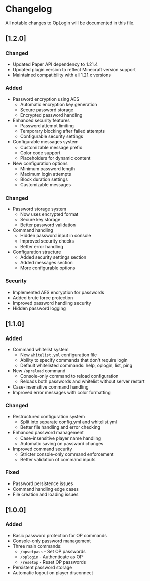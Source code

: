 # Changelog
All notable changes to OpLogin will be documented in this file.

## [1.2.0]
### Changed
- Updated Paper API dependency to 1.21.4
- Updated plugin version to reflect Minecraft version support
- Maintained compatibility with all 1.21.x versions

### Added
- Password encryption using AES
  - Automatic encryption key generation
  - Secure password storage
  - Encrypted password handling
- Enhanced security features
  - Password attempt limiting
  - Temporary blocking after failed attempts
  - Configurable security settings
- Configurable messages system
  - Customizable message prefix
  - Color code support
  - Placeholders for dynamic content
- New configuration options
  - Minimum password length
  - Maximum login attempts
  - Block duration settings
  - Customizable messages

### Changed
- Password storage system
  - Now uses encrypted format
  - Secure key storage
  - Better password validation
- Command handling
  - Hidden password input in console
  - Improved security checks
  - Better error handling
- Configuration structure
  - Added security settings section
  - Added messages section
  - More configurable options

### Security
- Implemented AES encryption for passwords
- Added brute force protection
- Improved password handling security
- Hidden password logging

## [1.1.0]
### Added
- Command whitelist system
  - New `whitelist.yml` configuration file
  - Ability to specify commands that don't require login
  - Default whitelisted commands: help, oplogin, list, ping
- New `/opreload` command
  - Console-only command to reload configuration
  - Reloads both passwords and whitelist without server restart
- Case-insensitive command handling
- Improved error messages with color formatting

### Changed
- Restructured configuration system
  - Split into separate config.yml and whitelist.yml
  - Better file handling and error checking
- Enhanced password management
  - Case-insensitive player name handling
  - Automatic saving on password changes
- Improved command security
  - Stricter console-only command enforcement
  - Better validation of command inputs

### Fixed
- Password persistence issues
- Command handling edge cases
- File creation and loading issues

## [1.0.0]
### Added
- Basic password protection for OP commands
- Console-only password management
- Three main commands:
  - `/opsetpass` - Set OP passwords
  - `/oplogin` - Authenticate as OP
  - `/resetop` - Reset OP passwords
- Persistent password storage
- Automatic logout on player disconnect 